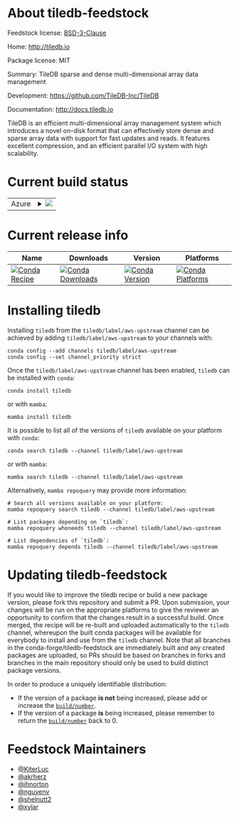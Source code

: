 About tiledb-feedstock
======================

Feedstock license: [BSD-3-Clause](https://github.com/conda-forge/tiledb-feedstock/blob/main/LICENSE.txt)

Home: http://tiledb.io

Package license: MIT

Summary: TileDB sparse and dense multi-dimensional array data management

Development: https://github.com/TileDB-Inc/TileDB

Documentation: http://docs.tiledb.io

TileDB is an efficient multi-dimensional array management system which introduces
a novel on-disk format that can effectively store dense and sparse array data with
support for fast updates and reads. It features excellent compression, and an efficient
parallel I/O system with high scalability.


Current build status
====================


<table>
    
  <tr>
    <td>Azure</td>
    <td>
      <details>
        <summary>
          <a href="https://dev.azure.com/conda-forge/feedstock-builds/_build/latest?definitionId=2075&branchName=main">
            <img src="https://dev.azure.com/conda-forge/feedstock-builds/_apis/build/status/tiledb-feedstock?branchName=main">
          </a>
        </summary>
        <table>
          <thead><tr><th>Variant</th><th>Status</th></tr></thead>
          <tbody><tr>
              <td>linux_64_gcsgcs_disabled</td>
              <td>
                <a href="https://dev.azure.com/conda-forge/feedstock-builds/_build/latest?definitionId=2075&branchName=main">
                  <img src="https://dev.azure.com/conda-forge/feedstock-builds/_apis/build/status/tiledb-feedstock?branchName=main&jobName=linux&configuration=linux%20linux_64_gcsgcs_disabled" alt="variant">
                </a>
              </td>
            </tr><tr>
              <td>linux_64_gcsgcs_enabled</td>
              <td>
                <a href="https://dev.azure.com/conda-forge/feedstock-builds/_build/latest?definitionId=2075&branchName=main">
                  <img src="https://dev.azure.com/conda-forge/feedstock-builds/_apis/build/status/tiledb-feedstock?branchName=main&jobName=linux&configuration=linux%20linux_64_gcsgcs_enabled" alt="variant">
                </a>
              </td>
            </tr><tr>
              <td>linux_aarch64_gcsgcs_disabled</td>
              <td>
                <a href="https://dev.azure.com/conda-forge/feedstock-builds/_build/latest?definitionId=2075&branchName=main">
                  <img src="https://dev.azure.com/conda-forge/feedstock-builds/_apis/build/status/tiledb-feedstock?branchName=main&jobName=linux&configuration=linux%20linux_aarch64_gcsgcs_disabled" alt="variant">
                </a>
              </td>
            </tr><tr>
              <td>linux_aarch64_gcsgcs_enabled</td>
              <td>
                <a href="https://dev.azure.com/conda-forge/feedstock-builds/_build/latest?definitionId=2075&branchName=main">
                  <img src="https://dev.azure.com/conda-forge/feedstock-builds/_apis/build/status/tiledb-feedstock?branchName=main&jobName=linux&configuration=linux%20linux_aarch64_gcsgcs_enabled" alt="variant">
                </a>
              </td>
            </tr><tr>
              <td>linux_ppc64le_gcsgcs_disabled</td>
              <td>
                <a href="https://dev.azure.com/conda-forge/feedstock-builds/_build/latest?definitionId=2075&branchName=main">
                  <img src="https://dev.azure.com/conda-forge/feedstock-builds/_apis/build/status/tiledb-feedstock?branchName=main&jobName=linux&configuration=linux%20linux_ppc64le_gcsgcs_disabled" alt="variant">
                </a>
              </td>
            </tr><tr>
              <td>linux_ppc64le_gcsgcs_enabled</td>
              <td>
                <a href="https://dev.azure.com/conda-forge/feedstock-builds/_build/latest?definitionId=2075&branchName=main">
                  <img src="https://dev.azure.com/conda-forge/feedstock-builds/_apis/build/status/tiledb-feedstock?branchName=main&jobName=linux&configuration=linux%20linux_ppc64le_gcsgcs_enabled" alt="variant">
                </a>
              </td>
            </tr><tr>
              <td>osx_64_gcsgcs_disabled</td>
              <td>
                <a href="https://dev.azure.com/conda-forge/feedstock-builds/_build/latest?definitionId=2075&branchName=main">
                  <img src="https://dev.azure.com/conda-forge/feedstock-builds/_apis/build/status/tiledb-feedstock?branchName=main&jobName=osx&configuration=osx%20osx_64_gcsgcs_disabled" alt="variant">
                </a>
              </td>
            </tr><tr>
              <td>osx_64_gcsgcs_enabled</td>
              <td>
                <a href="https://dev.azure.com/conda-forge/feedstock-builds/_build/latest?definitionId=2075&branchName=main">
                  <img src="https://dev.azure.com/conda-forge/feedstock-builds/_apis/build/status/tiledb-feedstock?branchName=main&jobName=osx&configuration=osx%20osx_64_gcsgcs_enabled" alt="variant">
                </a>
              </td>
            </tr><tr>
              <td>osx_arm64_gcsgcs_disabled</td>
              <td>
                <a href="https://dev.azure.com/conda-forge/feedstock-builds/_build/latest?definitionId=2075&branchName=main">
                  <img src="https://dev.azure.com/conda-forge/feedstock-builds/_apis/build/status/tiledb-feedstock?branchName=main&jobName=osx&configuration=osx%20osx_arm64_gcsgcs_disabled" alt="variant">
                </a>
              </td>
            </tr><tr>
              <td>osx_arm64_gcsgcs_enabled</td>
              <td>
                <a href="https://dev.azure.com/conda-forge/feedstock-builds/_build/latest?definitionId=2075&branchName=main">
                  <img src="https://dev.azure.com/conda-forge/feedstock-builds/_apis/build/status/tiledb-feedstock?branchName=main&jobName=osx&configuration=osx%20osx_arm64_gcsgcs_enabled" alt="variant">
                </a>
              </td>
            </tr><tr>
              <td>win_64_gcsgcs_disabled</td>
              <td>
                <a href="https://dev.azure.com/conda-forge/feedstock-builds/_build/latest?definitionId=2075&branchName=main">
                  <img src="https://dev.azure.com/conda-forge/feedstock-builds/_apis/build/status/tiledb-feedstock?branchName=main&jobName=win&configuration=win%20win_64_gcsgcs_disabled" alt="variant">
                </a>
              </td>
            </tr><tr>
              <td>win_64_gcsgcs_enabled</td>
              <td>
                <a href="https://dev.azure.com/conda-forge/feedstock-builds/_build/latest?definitionId=2075&branchName=main">
                  <img src="https://dev.azure.com/conda-forge/feedstock-builds/_apis/build/status/tiledb-feedstock?branchName=main&jobName=win&configuration=win%20win_64_gcsgcs_enabled" alt="variant">
                </a>
              </td>
            </tr>
          </tbody>
        </table>
      </details>
    </td>
  </tr>
</table>

Current release info
====================

| Name | Downloads | Version | Platforms |
| --- | --- | --- | --- |
| [![Conda Recipe](https://img.shields.io/badge/recipe-tiledb-green.svg)](https://anaconda.org/tiledb/tiledb) | [![Conda Downloads](https://img.shields.io/conda/dn/tiledb/tiledb.svg)](https://anaconda.org/tiledb/tiledb) | [![Conda Version](https://img.shields.io/conda/vn/tiledb/tiledb.svg)](https://anaconda.org/tiledb/tiledb) | [![Conda Platforms](https://img.shields.io/conda/pn/tiledb/tiledb.svg)](https://anaconda.org/tiledb/tiledb) |

Installing tiledb
=================

Installing `tiledb` from the `tiledb/label/aws-upstream` channel can be achieved by adding `tiledb/label/aws-upstream` to your channels with:

```
conda config --add channels tiledb/label/aws-upstream
conda config --set channel_priority strict
```

Once the `tiledb/label/aws-upstream` channel has been enabled, `tiledb` can be installed with `conda`:

```
conda install tiledb
```

or with `mamba`:

```
mamba install tiledb
```

It is possible to list all of the versions of `tiledb` available on your platform with `conda`:

```
conda search tiledb --channel tiledb/label/aws-upstream
```

or with `mamba`:

```
mamba search tiledb --channel tiledb/label/aws-upstream
```

Alternatively, `mamba repoquery` may provide more information:

```
# Search all versions available on your platform:
mamba repoquery search tiledb --channel tiledb/label/aws-upstream

# List packages depending on `tiledb`:
mamba repoquery whoneeds tiledb --channel tiledb/label/aws-upstream

# List dependencies of `tiledb`:
mamba repoquery depends tiledb --channel tiledb/label/aws-upstream
```




Updating tiledb-feedstock
=========================

If you would like to improve the tiledb recipe or build a new
package version, please fork this repository and submit a PR. Upon submission,
your changes will be run on the appropriate platforms to give the reviewer an
opportunity to confirm that the changes result in a successful build. Once
merged, the recipe will be re-built and uploaded automatically to the
`tiledb` channel, whereupon the built conda packages will be available for
everybody to install and use from the `tiledb` channel.
Note that all branches in the conda-forge/tiledb-feedstock are
immediately built and any created packages are uploaded, so PRs should be based
on branches in forks and branches in the main repository should only be used to
build distinct package versions.

In order to produce a uniquely identifiable distribution:
 * If the version of a package **is not** being increased, please add or increase
   the [``build/number``](https://docs.conda.io/projects/conda-build/en/latest/resources/define-metadata.html#build-number-and-string).
 * If the version of a package **is** being increased, please remember to return
   the [``build/number``](https://docs.conda.io/projects/conda-build/en/latest/resources/define-metadata.html#build-number-and-string)
   back to 0.

Feedstock Maintainers
=====================

* [@KiterLuc](https://github.com/KiterLuc/)
* [@akrherz](https://github.com/akrherz/)
* [@ihnorton](https://github.com/ihnorton/)
* [@nguyenv](https://github.com/nguyenv/)
* [@shelnutt2](https://github.com/shelnutt2/)
* [@xylar](https://github.com/xylar/)


